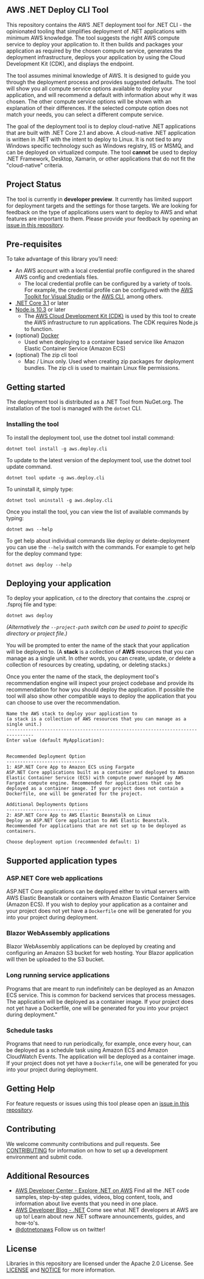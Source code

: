 ## AWS .NET Deploy CLI Tool


This repository contains the AWS .NET deployment tool for .NET CLI - the opinionated tooling that simplifies deployment of .NET applications with minimum AWS knowledge. The tool suggests the right AWS compute service to deploy your application to.  It then builds and packages your application as required by the chosen compute service, generates the deployment infrastructure, deploys your application by using the Cloud Development Kit (CDK), and displays the endpoint.

The tool assumes minimal knowledge of AWS. It is designed to guide you through the deployment process and provides suggested defaults. The tool will show you all compute service options available to deploy your application, and will recommend a default with information about why it was chosen. The other compute service options will be shown with an explanation of their differences. If the selected compute option does not match your needs, you can select a different compute service. 

The goal of the deployment tool is to deploy cloud-native .NET applications that are built with .NET Core 2.1 and above. A cloud-native .NET application is written in .NET with the intent to deploy to Linux. It is not tied to any Windows specific technology such as Windows registry, IIS or MSMQ, and can be deployed on virtualized compute. The tool **cannot** be used to deploy .NET Framework, Desktop, Xamarin, or other applications that do not fit the "cloud-native" criteria.

## Project Status
The tool is currently in **developer preview**. It currently has limited support for deployment targets and the settings for those targets. We are looking for feedback on the type of applications users want to deploy to AWS and what features are important to them. Please provide your feedback by opening an [issue in this repository](https://github.com/aws/aws-dotnet-deploy/issues).

## Pre-requisites

To take advantage of this library you’ll need:

* An AWS account with a local credential profile configured in the shared AWS config and credentials files.
  * The local credential profile can be configured by a variety of tools. For example, the credential profile can be configured with the [AWS Toolkit for Visual Studio](https://docs.aws.amazon.com/toolkit-for-visual-studio/latest/user-guide/credentials.html) or the [AWS CLI](https://docs.aws.amazon.com/cli/latest/userguide/cli-configure-files.html), among others.
* [.NET Core 3.1](https://dotnet.microsoft.com/download) or later
* [Node.js 10.3](https://nodejs.org/en/download/) or later
  * The [AWS Cloud Development Kit (CDK)](https://aws.amazon.com/cdk/) is used by this tool to create the AWS infrastructure to run applications. The CDK requires Node.js to function.
* (optional) [Docker](https://docs.docker.com/get-docker/) 
  * Used when deploying to a container based service like Amazon Elastic Container Service (Amazon ECS)
* (optional) The zip cli tool 
   *   Mac / Linux only. Used when creating zip packages for deployment bundles. The zip cli is used to maintain Linux file permissions.
## Getting started

The deployment tool is distributed as a .NET Tool from NuGet.org. The installation of the tool is managed with the `dotnet` CLI.

### Installing the tool

To install the deployment tool, use the dotnet tool install command:

```
dotnet tool install -g aws.deploy.cli
```

To update to the latest version of the deployment tool, use the dotnet tool update command.

```
dotnet tool update -g aws.deploy.cli
```

To uninstall it, simply type:
```
dotnet tool uninstall -g aws.deploy.cli
```

Once you install the tool, you can view the list of available commands by typing:
```
dotnet aws --help
```

To get help about individual commands like deploy or delete-deployment you can use the `--help` switch with the commands. For example to get help for the deploy command type:
```
dotnet aws deploy --help
``` 

## Deploying your application

To deploy your application, `cd` to the directory that contains the .csproj or .fsproj file and type: 
```
dotnet aws deploy
```

*(Alternatively the `--project-path` switch can be used to point to specific directory or project file.)*

You will be prompted to enter the name of the stack that your application will be deployed to. (A **stack** is a collection of **AWS** resources that you can manage as a single unit. In other words, you can create, update, or delete a collection of resources by creating, updating, or deleting stacks.) 

Once you enter the name of the stack, the deployment tool's recommendation engine will inspect your project codebase and provide its recommendation for how you should deploy the application. If possible the tool will also show other compatible ways to deploy the application that you can choose to use over the recommendation.

```
Name the AWS stack to deploy your application to
(a stack is a collection of AWS resources that you can manage as a single unit.)
--------------------------------------------------------------------------------
Enter value (default MyApplication):


Recommended Deployment Option
-----------------------------
1: ASP.NET Core App to Amazon ECS using Fargate
ASP.NET Core applications built as a container and deployed to Amazon Elastic Container Service (ECS) with compute power managed by AWS Fargate compute engine. Recommended for applications that can be deployed as a container image. If your project does not contain a Dockerfile, one will be generated for the project.

Additional Deployments Options
------------------------------
2: ASP.NET Core App to AWS Elastic Beanstalk on Linux
Deploy an ASP.NET Core application to AWS Elastic Beanstalk. Recommended for applications that are not set up to be deployed as containers.

Choose deployment option (recommended default: 1)
```

## Supported application types

### ASP.NET Core web applications
ASP.NET Core applications can be deployed either to virtual servers with AWS Elastic Beanstalk or containers with Amazon Elastic Container Service (Amazon ECS). If you wish to deploy your application as a container and your project does not yet have a `Dockerfile` one will be generated for you into your project during deployment.

### Blazor WebAssembly applications
Blazor WebAssembly applications can be deployed by creating and configuring an Amazon S3 bucket for web hosting. Your Blazor application will then be uploaded to the S3 bucket.

### Long running service applications
Programs that are meant to run indefinitely can be deployed as an Amazon ECS service. This is common for backend services that process messages. The application will be deployed as a container image. If your project does not yet have a Dockerfile, one will be generated for you into your project during deployment."


### Schedule tasks 
Programs that need to run periodically, for example, once every hour, can be deployed as a schedule task using Amazon ECS and Amazon CloudWatch Events. The application will be deployed as a container image. If your project does not yet have a `Dockerfile`, one will be generated for you into your project during deployment.

## Getting Help

For feature requests or issues using this tool please open an [issue in this repository](https://github.com/aws/aws-dotnet-deploy/issues).

## Contributing
We welcome community contributions and pull requests. See [CONTRIBUTING](https://github.com/aws/aws-dotnet-deploy/blob/main/CONTRIBUTING.md) for information on how to set up a development environment and submit code.

## Additional Resources

* [AWS Developer Center - Explore .NET on AWS](https://aws.amazon.com/developer/language/net/) Find all the .NET code samples, step-by-step guides, videos, blog content, tools, and information about live events that you need in one place.
* [AWS Developer Blog - .NET](https://aws.amazon.com/blogs/developer/category/programing-language/dot-net/) Come see what .NET developers at AWS are up to! Learn about new .NET software announcements, guides, and how-to's.
* [@dotnetonaws](https://twitter.com/dotnetonaws) Follow us on twitter!

## License

Libraries in this repository are licensed under the Apache 2.0 License.
See [LICENSE](https://github.com/aws/aws-dotnet-deploy/blob/main/LICENSE) and [NOTICE](https://github.com/aws/aws-dotnet-deploy/blob/main/NOTICE) for more information.
